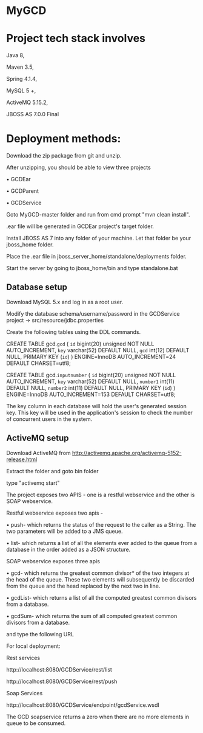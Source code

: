 # MyGCD

# Project tech stack involves 

Java 8,

Maven 3.5,

Spring 4.1.4,

MySQL 5 +,

ActiveMQ 5.15.2,

JBOSS AS 7.0.0 Final

# Deployment methods:

Download the zip package from git and unzip.

After unzipping, you should be able to view three projects

• GCDEar

• GCDParent

• GCDService

Goto MyGCD-master folder and run from cmd prompt "mvn clean install".

.ear file will be generated in GCDEar project's target folder.

Install JBOSS AS 7 into any folder of your machine. Let that folder be your jboss_home folder.

Place the .ear file in jboss_server_home/standalone/deployments folder.

Start the server by going to jboss_home/bin and type standalone.bat

## Database setup

Download MySQL 5.x and log in as a root user. 

Modify the database schema/username/password in the GCDService project -> src/resource/jdbc.properties 

Create the following tables using the DDL commands.

CREATE TABLE gcd.`gcd` (
  `id` bigint(20) unsigned NOT NULL AUTO_INCREMENT,
  `key` varchar(52) DEFAULT NULL,
  `gcd` int(12) DEFAULT NULL,
  PRIMARY KEY (`id`)
) ENGINE=InnoDB AUTO_INCREMENT=24 DEFAULT CHARSET=utf8;

CREATE TABLE gcd.`inputnumber` (
  `id` bigint(20) unsigned NOT NULL AUTO_INCREMENT,
  `key` varchar(52) DEFAULT NULL,
  `number1` int(11) DEFAULT NULL,
  `number2` int(11) DEFAULT NULL,
  PRIMARY KEY (`id`)
) ENGINE=InnoDB AUTO_INCREMENT=153 DEFAULT CHARSET=utf8;

The key column in each database will hold the user's generated session key. This key will be used in the application's session to check the number of concurrent users in the system.

## ActiveMQ setup

Download ActiveMQ from http://activemq.apache.org/activemq-5152-release.html

Extract the folder and goto bin folder

type "activemq start"

The project exposes two APIS - one is a restful webservice and the other is SOAP webservice.

Restful webservice exposes two apis - 

•	push-	which returns the status of the request to the caller as a String. The two parameters will be added to a JMS queue.

• list-	which returns a list of all the elements ever added to the queue from a database in the order added as a JSON structure. 

SOAP webservice exposes three apis

•	gcd- which returns the greatest common divisor* of the two integers at the head of the queue. These two elements will subsequently be discarded from the queue and the head replaced by the next two in line.

•	gcdList- which returns a list of all the computed greatest common divisors from a database. 

•	gcdSum- which returns the sum of all computed greatest common divisors from a database.

and type the following URL

For local deployment:

Rest services

http://localhost:8080/GCDService/rest/list

http://localhost:8080/GCDService/rest/push

Soap Services

http://localhost:8080/GCDService/endpoint/gcdService.wsdl

The GCD soapservice returns a zero when there are no more elements in queue to be consumed.
